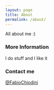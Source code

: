 ```yaml
---
layout: page
title: About
permalink: /about/
---
```


All about me :)

### More Information

I do stuff and I like it

### Contact me

[@FabioChiodini](mailto:email@domain.com)
